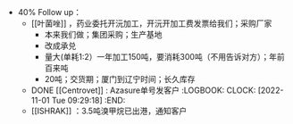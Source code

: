 - 40% Follow up：
	- [[叶菌唑]] ，药业委托开沅加工，开沅开加工费发票给我们；采购厂家
		- 本来我们做；集团采购；生产基地
		- 改成承兑
		- 量大(单耗1:2）一年加工150吨，要消耗300吨（不用告诉对方）；年前百来吨
		- 20吨；交货期；厦门到辽宁时间；长久库存
	- DONE [[Centrovet]] : Azasure单号发客户
	  :LOGBOOK:
	  CLOCK: [2022-11-01 Tue 09:29:18]
	  :END:
	- [[ISHRAK]] ：3.5吨溴甲烷已出港，通知客户